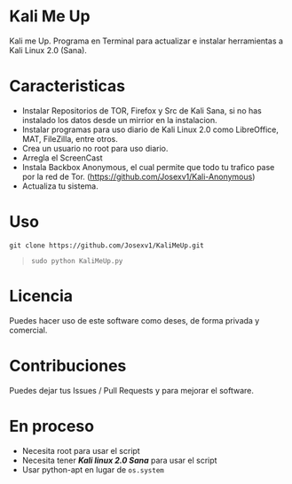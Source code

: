 # Kali Me Up
Kali me Up. Programa en Terminal para actualizar e instalar herramientas a Kali Linux 2.0 (Sana).

# Caracteristicas
- Instalar Repositorios de TOR, Firefox y Src de Kali Sana, si no has instalado los datos desde un mirrior en la instalacion.
- Instalar programas para uso diario de Kali Linux 2.0 como LibreOffice, MAT, FileZilla, entre otros.
- Crea un usuario no root para uso diario.
- Arregla el ScreenCast
- Instala Backbox Anonymous, el cual permite que todo tu trafico pase por la red de Tor. (https://github.com/Josexv1/Kali-Anonymous)
- Actualiza tu sistema.
# Uso

    git clone https://github.com/Josexv1/KaliMeUp.git

> `sudo python KaliMeUp.py`

# Licencia
Puedes hacer uso de este software como deses, de forma privada y comercial.

# Contribuciones
Puedes dejar tus Issues / Pull Requests y para mejorar el software.

# En proceso
 - Necesita root para usar el script
 - Necesita tener ***Kali linux 2.0 Sana*** para usar el script
 - Usar python-apt en lugar de `os.system`

